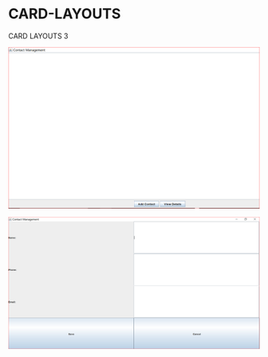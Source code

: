 # CARD-LAYOUTS
CARD LAYOUTS 3

![image alt](https://github.com/libanabdulkadir/CARD-LAYOUTS/blob/ea89c2e6ab664c9a5637aab6c5e31bbdd0ba5827/1.PNG)

![image alt](https://github.com/libanabdulkadir/CARD-LAYOUTS/blob/7d59c09eec32ee4081a077bb6c17650fc30b47dd/2.PNG)

